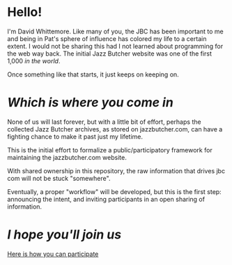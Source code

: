 
# Hello!

I'm David Whittemore.  Like many of you, the JBC has been important to me and being in Pat's sphere of influence has colored my life to a certain extent.  I would not be sharing this had I not learned about programming for the web way back.  The initial Jazz Butcher website was one of the first 1,000 _in the world_.

Once something like that starts, it just keeps on keeping on.

# *Which is where _you_ come in*

None of us will last forever, but with a little bit of effort, perhaps the collected Jazz Butcher archives, as stored on jazzbutcher.com, can have a fighting chance to make it past just my lifetime.

This is the initial effort to formalize a public/participatory framework for maintaining the jazzbutcher.com website.

With shared ownership in this repository, the raw information that drives jbc com will not be stuck "somewhere".

Eventually, a proper "workflow" will be developed, but this is the first step: announcing the intent, and inviting participants in an open sharing of information.

# *I hope you'll join us*

[Here is how you can participate](https://github.com/xpollen8/jazzbutcher.com/blob/main/PARTICIPATE.md) 
